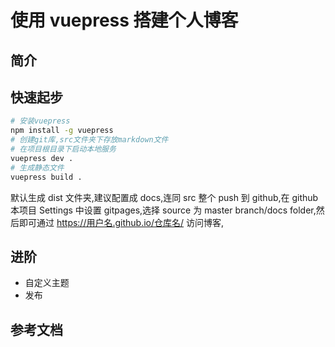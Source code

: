 # 使用 vuepress 搭建个人博客

## 简介

## 快速起步

```bash
# 安装vuepress
npm install -g vuepress
# 创建git库,src文件夹下存放markdown文件
# 在项目根目录下启动本地服务
vuepress dev .
# 生成静态文件
vuepress build .
```

默认生成 dist 文件夹,建议配置成 docs,连同 src 整个 push 到 github,在 github 本项目 Settings 中设置 gitpages,选择 source 为 master branch/docs folder,然后即可通过 https://用户名.github.io/仓库名/ 访问博客,

## 进阶

- 自定义主题
- 发布

## 参考文档
